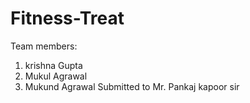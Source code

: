 # Fitness-Treat
Team members:

1. krishna Gupta
2. Mukul Agrawal
3. Mukund Agrawal
Submitted to Mr. Pankaj kapoor sir
